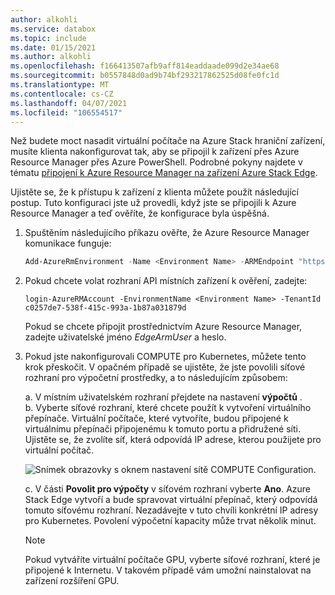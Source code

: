 ```yaml
---
author: alkohli
ms.service: databox
ms.topic: include
ms.date: 01/15/2021
ms.author: alkohli
ms.openlocfilehash: f166413507afb9aff814eaddaade099d2e34ae68
ms.sourcegitcommit: b0557848d0ad9b74bf293217862525d08fe0fc1d
ms.translationtype: MT
ms.contentlocale: cs-CZ
ms.lasthandoff: 04/07/2021
ms.locfileid: "106554517"
---
```

Než budete moct nasadit virtuální počítače na Azure Stack hraniční zařízení, musíte klienta nakonfigurovat tak, aby se připojil k zařízení přes Azure Resource Manager přes Azure PowerShell. Podrobné pokyny najdete v tématu [připojení k Azure Resource Manager na zařízení Azure Stack Edge](../articles/databox-online/azure-stack-edge-gpu-connect-resource-manager.md).

Ujistěte se, že k přístupu k zařízení z klienta můžete použít následující postup. Tuto konfiguraci jste už provedli, když jste se připojili k Azure Resource Manager a teď ověříte, že konfigurace byla úspěšná. 

1. Spuštěním následujícího příkazu ověřte, že Azure Resource Manager komunikace funguje:     

    ```powershell
    Add-AzureRmEnvironment -Name <Environment Name> -ARMEndpoint "https://management.<appliance name>.<DNSDomain>"
    ```

1. Pokud chcete volat rozhraní API místních zařízení k ověření, zadejte: 

    `login-AzureRMAccount -EnvironmentName <Environment Name> -TenantId c0257de7-538f-415c-993a-1b87a031879d`

    Pokud se chcete připojit prostřednictvím Azure Resource Manager, zadejte uživatelské jméno *EdgeArmUser* a heslo.

1. Pokud jste nakonfigurovali COMPUTE pro Kubernetes, můžete tento krok přeskočit. V opačném případě se ujistěte, že jste povolili síťové rozhraní pro výpočetní prostředky, a to následujícím způsobem: 

   a. V místním uživatelském rozhraní přejdete na nastavení **výpočtů** .  
   b. Vyberte síťové rozhraní, které chcete použít k vytvoření virtuálního přepínače. Virtuální počítače, které vytvoříte, budou připojené k virtuálnímu přepínači připojenému k tomuto portu a přidružené síti. Ujistěte se, že zvolíte síť, která odpovídá IP adrese, kterou použijete pro virtuální počítač.  

    ![Snímek obrazovky s oknem nastavení sítě COMPUTE Configuration.](../articles/databox-online/media/azure-stack-edge-gpu-deploy-virtual-machine-templates/enable-compute-setting.png)

   c. V části **Povolit pro výpočty** v síťovém rozhraní vyberte **Ano**. Azure Stack Edge vytvoří a bude spravovat virtuální přepínač, který odpovídá tomuto síťovému rozhraní. Nezadávejte v tuto chvíli konkrétní IP adresy pro Kubernetes. Povolení výpočetní kapacity může trvat několik minut.

    > [!NOTE]
    > Pokud vytváříte virtuální počítače GPU, vyberte síťové rozhraní, které je připojené k Internetu. V takovém případě vám umožní nainstalovat na zařízení rozšíření GPU.